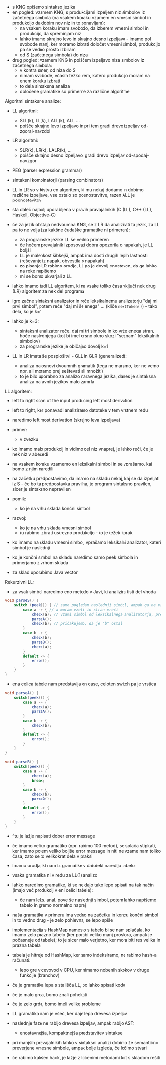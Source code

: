 - s KNG opišemo sintakso jezika
- en pogled: vzamem KNG, s produkcijami izpeljem niz simbolov iz začetnega simbola  (na vsakem koraku vzamem en vmesni simbol in produkcijo da dobim nov niz in to ponavljam):
	- na vsakem koraku imam svobodo, da izberem vmesni simbol in produkcijo, da spreminjam niz
	- lahko imamo skrajno levo in skrajno desno izpeljavo - imamo pol svobode manj, ker moramo izbrati določet vmesni simbol, produkcijo pa še vedno prosto izbiram
	- od S (začetnega simbola) do niza
- drug pogled: vzamem KNG in poiščem izpeljavo niza simbolov iz začetnega simbola:
	- v kontra smer, od niza do S
	- nimam svobode, včasih težko vem, katero produkcijo moram na enem koraku izbrati
	- to dela sintaksna analiza
	- določene gramatike so primerne za različne algoritme

Algoritmi sintaksne analize:
- LL algoritmi:
	- SLL(k), LL(k), LALL(k), ALL ...
	- poišče skrajno levo izpeljavo in pri tem gradi drevo izpeljav od-zgoraj-navzdol
- LR algoritmi:
	- SLR(k), LR(k), LALR(k), ...
	- poišče skrajno desno izpeljavo, gradi drevo izpeljav od-spodaj-navzgor
- PEG (parser expression grammar)
- sintaksni kombinatorji (parsing combinators)

- LL in LR so v bistvu en algoritem, ki mu nekaj dodamo in dobimo različne izpeljave, vse ostalo so poenostavitve, razen ALL je poenostavitev
- sta daleč najbolj uporabljena v pravih pravajalnikih (C (LL), C++ (LL), Haskell, Objective-C)
- če za jezik obstaja nedvoumna KNG, se z LR da analizirati ta jezik, za LL pa to ne velja (za kakšne čudaške gramatike ni primeren):
	- za programske jezike LL še vedno primeren
	- če hočem prevajalnik izposovati dobra opozorila o napakah, je LL boljši
	- LL je malenkost šibkejši, ampak ima dosti drugih lepih lastnosti (reševanje iz napak, obvestila o napakah)
	- za pisanje LR rabimo orodje, LL pa je dovolj enostaven, da ga lahko na roke napišemo
	- mi se bomo ukvarjali z LL

- lahko imamo tudi LL algoritem, ki na vsake toliko časa vključi nek drug (LR) algoritem za nek del  programa

- igro začne sintaksni analizator in reče leksikalnemu analizatorju "daj mi prvi simbol", potem reče "daj mi še enega" ... (kliče `nextToken()`) - tako dela, ko je k=1
- lahko je k=3:
	- sintaksni analizator reče, daj mi tri simbole in ko vrže enega stran, hoče naslednjega (kot bi imel drsno okno skozi "seznam" leksikalnih simbolov)
	- za programske jezike je običajno dovolj k=1

- LL in LR imata še posplošitvi - GLL in GLR (generalized):
	- analiza na osnovi dvoumnih gramatik (tega ne maramo, ker ne vemo npr. ali moramo prej seštevati ali množiti)
	- to je bilo uporabno za analizo naravnega jezika, danes je sintaksna analiza naravnih jezikov malo zamrla

LL algoritem:
- left to right scan of the input producing left most derivation
- left to right, ker ponavadi analiziramo datoteke v tem vrstnem redu
- naredimo left most derivation (skrajno leva izpeljava)
- primer:
	- v zvezku
- ko imamo malo produkcij in vidimo cel niz vnaprej, je lahko reči, če je nek niz v abecedi
- na vsakem koraku vzamemo en leksikalni simbol in se vprašamo, kaj bomo z njim naredili
- na začetku predpostavimo, da imamo na skladu nekaj, kaj se da izpeljati iz S - če bo ta predpostavka pravilna, je program sintaksno pravilen, sicer je sintaksno nepravilen
- pomik:
	- ko je na vrhu sklada končni simbol
- razvoj:
	- ko je na vrhu sklada vmesni simbol
	- tu rabimo izbrati ustrezno produkcijo - to je težek korak

- ko imamo na skladu vmesni simbol, vprašamo leksikalni analizator, kateri simbol je naslednji
- ko je končni simbol na skladu  naredimo samo peek simbola in primerjamo z vrhom sklada
- za sklad uporabimo Java vector

Rekurzivni LL:
- za vsak simbol naredimo eno metodo v Javi, ki analizira tisti del vhoda
```java
void parseS() {
	switch (peek()) { // samo pogledam naslednji simbol, ampak ga ne vzamem
		case a -> { // a moram vzeti in stran vreči
			check(a); // vzami simbol od leksikalnega analizatorja, preveri, da je res "a" in ga vrže stran
			parseA();
			check(b); // pričakujemo, da je "b" ostal
		}
		case b -> {
			check(b);
			parseB();
			check(a);
		}
		default -> {
			error();
		}
	}
}
```
- ena celica tabele nam predstavlja en case, celoten switch pa je vrstica

```java
void parseA() {
	switch(peek()) {
		case a -> {
			check(a);
			parseA();
		}
		case b -> {
			check(b);
		}
		default -> {
			error();
		}
	}
}
```

```java
void parseB() {
	switch(peek()) {
		case a -> {
			check(a);
			break;
		}
		case b -> {
			check(b);
			parseB();
		}
		default -> {
			error();
		}
	}
}
```
- ^tu je lažje napisati dober error message
- če imamo veliko gramatiko (npr. rabimo 100 metod), se splača stipkati, ker imamo potem veliko boljše error message in niti ne vzame nam toliko časa, zato se to velikokrat dela v praksi

- imamo orodja, ki nam iz gramatike v datoteki naredijo tabelo

- vsaka gramatika ni v redu za LL(1) analizo
- lahko naredimo gramatike, ki se ne dajo tako lepo spisati na tak način (imajo več produkcij v eni celici tabele):
	- če nam leks. anal. pove še naslednji simbol, potem lahko napišemo tabelo in gremo normalno naprej
- naša gramatika v primeru ima vedno na začetku in koncu končni simbol in to vedno drug - je zelo pohlevna, se lepo spiše

- implementacija s HashMap namesto s tabelo bi se nam splačala, ko imamo zelo prazno tabelo (ker porabi veliko manj prostora, ampak je počasneje od tabele); to je sicer malo verjetno, ker mora biti res velika in prazna tabela
- tabela je hitreje od HashMap, ker samo indeksiramo, ne rabimo hash-a računati:
	- lepo gre v cevovod v CPU, ker nimamo nobenih skokov v druge funkcije (branchov)


- če je gramatika lepa s stališča LL, bo lahko spisati kodo
- če je malo grda, bomo znali pohekati
- če je zelo grda, bomo imeli velike probleme
- LL gramatika nam je všeč, ker daje lepa drevesa izpeljav


- naslednje faze ne rabijo drevesa izpeljav, ampak rabijo AST:
	- enostavnejša, kompaktnejša predstavitev sintakse

- pri manjših prevajalnikih lahko v sintaksni analizi dobimo že semantično preverjene vmesne simbole, ampak bolje izgleda, če ločimo stvari

- če rabimo kakšen hack, je lažje z ločenimi metodami kot s skladom rešiti